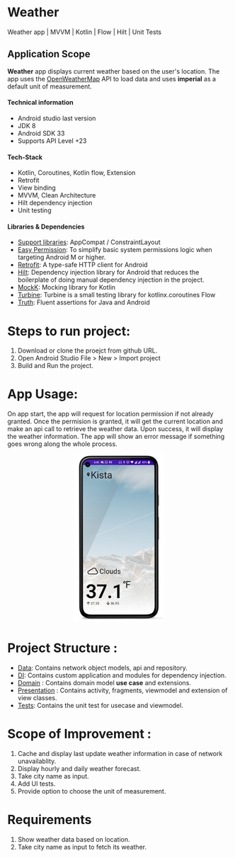 # Weather
Weather app | MVVM | Kotlin | Flow | Hilt | Unit Tests

## Application Scope
**Weather** app displays current weather based on the user's location. The app uses the [OpenWeatherMap] API to load data and uses **imperial** as a default unit of measurement.

#### Technical information
- Android studio last version
- JDK 8
- Android SDK 33
- Supports API Level +23

#### Tech-Stack
- Kotlin, Coroutines, Kotlin flow, Extension
- Retrofit
- View binding
- MVVM, Clean Architecture
- Hilt dependency injection
- Unit testing

#### Libraries & Dependencies
- [Support libraries]: AppCompat / ConstraintLayout
- [Easy Permission]: To simplify basic system permissions logic when targeting Android M or higher.
- [Retrofit]: A type-safe HTTP client for Android
- [Hilt]: Dependency injection library for Android that reduces the boilerplate of doing manual dependency injection in the project.
- [MockK]: Mocking library for Kotlin
- [Turbine]: Turbine is a small testing library for kotlinx.coroutines Flow
- [Truth]: Fluent assertions for Java and Android

# Steps to run project:
1. Download or clone the proejct from github URL.
2. Open Android Studio File > New > Import project
3. Build and Run the project.

# App Usage:
On app start, the app will request for location permission if not already granted. Once the permision is granted, it will get the current location and make an api call to retrieve the weather data. Upon success, it will display the weather information. The app will show an error message if something goes wrong along the whole process.


<p align="center"><img width=206 height=380 src="assets/app_screenshot.png"</p>                                                    

# Project Structure :
- [Data]: Contains network object models, api and repository.
- [DI]: Contains custom application and modules for dependency injection.
- [Domain] : Contains domain model **use case** and extensions.
- [Presentation] : Contains activity, fragments, viewmodel and extension of view classes.
- [Tests]: Contains the unit test for usecase and viewmodel.

# Scope of Improvement :
1. Cache and display last update weather information in case of network unavailablity.
2. Display hourly and daily weather forecast.
3. Take city name as input.
4. Add UI tests.
5. Provide option to choose the unit of measurement.

# Requirements
1. Show weather data based on location.
2. Take city name as input to fetch its weather.


[OpenWeatherMap]: https://openweathermap.org/
[Support libraries]: https://developer.android.com/jetpack/androidx/
[Easy Permission]: https://github.com/googlesamples/easypermissions
[Retrofit]: https://github.com/square/retrofit
[Hilt]: https://developer.android.com/training/dependency-injection/hilt-android
[MVVM]: https://developer.android.com/topic/architecture
[MockK]: https://mockk.io/
[Turbine]: https://github.com/cashapp/turbine
[Truth]: https://github.com/google/truth

[Data]: app/src/main/java/org/aditya/weather/data
[DI]: master/app/src/main/java/org/bad_coder/weather/di
[Domain]: app/src/main/java/org/aditya/weather/domain
[Presentation]: app/src/main/java/org/aditya/weather/presentation
[Tests]: app/src/test/java/org/aditya/weather
